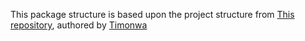 This package structure is based upon the project structure from [This repository](https://github.com/Timonwa/demo-ui-library), authored by [Timonwa](https://github.com/Timonwa)
